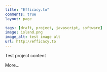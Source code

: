 ```yaml
---
title: "Efficacy.to"
comments: true
layout: page

tags: [draft, project, javascript, software]
image: island.png
image_alt: test image alt
url: http://efficacy.to
---
```


Test project content

More...
